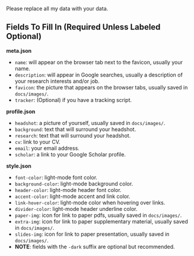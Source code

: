 Please replace all my data with your data.

## Fields To Fill In (Required Unless Labeled Optional)
**meta.json**
- ```name```: will appear on the browser tab next to the favicon, usually your name.
- ```description```: will appear in Google searches, usually a description of your research interests and/or job.
- ```favicon```: the picture that appears on the browser tabs, usually saved in ```docs/images/```.
- ```tracker```: (Optional) if you have a tracking script. 

**profile.json**
- ```headshot```: a picture of yourself, usually saved in ```docs/images/```.
- ```background```: text that will surround your headshot.
- ```research```: text that will surround your headshot.
- ```cv```:  link to your CV.
- ```email```: your email address.
- ```scholar```: a link to your Google Scholar profile.

**style.json**
- ```font-color```: light-mode font color.
- ```background-color```: light-mode background color.
- ```header-color```: light-mode header font color.
- ```accent-color```: light-mode accent and link color.
- ```link-hover-color```: light-mode color when hovering over links.
- ```divider-color```: light-mode header underline color.
- ```paper-img```: icon for link to paper pdfs, usually saved in ```docs/images/```.
- ```extra-img```: icon for link to paper supplementary material, usually saved in ```docs/images/```.
- ```slides-img```: icon for link to paper presentation, usually saved in ```docs/images/```.
- **NOTE**: fields with the ```-dark``` suffix are optional but recommended.
